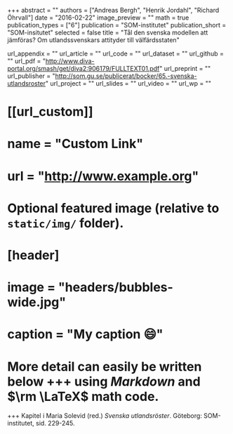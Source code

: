 +++
abstract = ""
authors = ["Andreas Bergh", "Henrik Jordahl", "Richard Öhrvall"]
date = "2016-02-22"
image_preview = ""
math = true
publication_types = ["6"]
publication = "SOM-institutet"
publication_short = "SOM-insitutet"
selected = false
title = "Tål den svenska modellen att jämföras? Om utlandssvenskars attityder till välfärdsstaten"

url_appendix = ""
url_article = ""
url_code = ""
url_dataset = ""
url_github = ""
url_pdf = "http://www.diva-portal.org/smash/get/diva2:906179/FULLTEXT01.pdf"
url_preprint = ""
url_publisher  = "http://som.gu.se/publicerat/bocker/65.-svenska-utlandsroster"
url_project = ""
url_slides = ""
url_video = ""
url_wp = ""

# [[url_custom]]
# name = "Custom Link"
# url = "http://www.example.org"

# Optional featured image (relative to `static/img/` folder).
# [header]
# image = "headers/bubbles-wide.jpg"
# caption = "My caption :smile:"


# More detail can easily be written below +++ using *Markdown* and $\rm \LaTeX$ math code.
+++
Kapitel i Maria Solevid (red.) *Svenska utlandsröster*. Göteborg: SOM-institutet, sid. 229-245.


